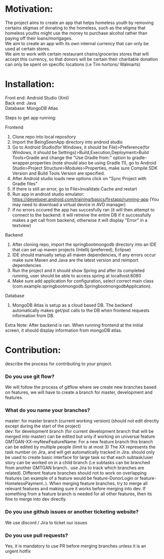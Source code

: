 # Motivation: 
The project aims to create an app that helps homeless youth by removing certains stigmas of donating to the homeless, such as the stigma that homeless youths might use the money to purchase alcohol rather than paying off their loans/mortgages.   
We aim to create an app with its own internal currency that can only be used at certain stores.   
We aim to work with certain restaurant chains/groceries stores that will accept this currency, so that donors will be certain their charitable donation can only be spent on specific locations (i.e Tim hortons/ Walmarts)    

# Installation: 
Front end: Android Studio (Xml)  
Back end: Java  
Database: MongoDB Atlas    

Steps to get app running:

Frontend
1. Clone repo into local repository  
2. Import the BeingSeenApp directory into android studio   
3. Go to Android Studio(for Windows, it should be File)>Preference(for Windows, it should be Settings)>Build,Execution,Deployment>Build Tools>Gradle and change the "Use Gradle from:" option to gradle-wrapper.properties (note should also be using Gradle 11), go to Android Studio>Project Structure>Modules>Properties, make sure Compile SDK Version and Build Tools Version are specified.
4. After Android studio loads new options click on "Sync Project with Gradle files"   
5. If there is still an error, go to File>Invalidate Cache and restart  
6. Run app in android studio emulator: https://developer.android.com/training/basics/firstapp/running-app (You may need to download a virtual device in AVD manager)  
7. if no errors occured the app has succesfully ran (it will then attempt to connect to the backend: it will retreive the entire DB if it successfully makes a get call from backend, otherwise it will display "Error" in a textview)    
  
Backend    
1. After cloning repo, import the springbootmongodb directory into an IDE that can set up maven projects (Intellij (preferred), Eclipse)     
2. IDE should manually setup all maven dependencies, if any errors occur make sure Maven and Java are the latest version and reimport dependencies     
3. Run the project and it should show Spring and after its completed running, user should be able to access spring at localhost:8080
4. Make sure add application for configuration, select correct main class (com.example.springbootmongodb.SpringbootmongodbApplication).
  
Database
1. MongoDB Atlas is setup as a cloud based DB. The backend automatically makes get/put calls to the DB when frontend requests information from DB.         
    
Extra Note:
After backend is ran. When running frontend at the initial screen, it should display information from mongoDB atlas.    

# Contribution: 
describe the process for contributing to your project.   

### Do you use git flow?
We will follow the process of gitflow where we create new branches based on features, we will have to create a branch for master, development and features.   

### What do you name your branches?
master: for master branch (current working version)   (should not edit directly except during the start of the project)    
dev: for development branch (for current development branch that will be merged into master) can be edited but only if working on universal feature   
GMTGAN-XX-myNewFeatureName: For a new feature branch this branch can be edited by multiple people (limit to at most 3) The XX represents the task number on Jira, and will get automatically tracked in Jira. should only be used to create basic interface for large task so that each subtask/user story can be worked on in a child branch (i.e subtasks can be branched from another GMTGAN branch.. use Jira to track which branches are related). Different feature branches should not to work on overlapping features (an example of a feature would be feature-DonorLogin or feature-HomelessPayment..).  When merging feature branches, try to merge all relevant features and making sure it works before merging into dev. If something from a feature branch is needed for all other features, then its fine to merge into dev directly.       

### Do you use github issues or another ticketing website?
We use discord / Jira to ticket our issues 

### Do you use pull requests?
Yes, it is mandatory to use PR before merging branches unless it is an urgent hotfix

